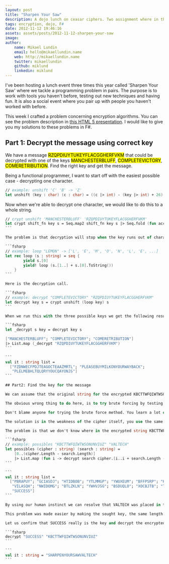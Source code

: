 ```yaml
---
layout: post
title: "Sharpen Your Saw"
description: A dojo lunch on ceasar ciphers. Two assignment where in the first you shall write a simple decrypt algorithm and in the second assignment you shall break the crypto with unknown key.
tags: encryption, dojo, F#
date: 2012-11-12 19:46:16
assets: assets/posts/2012-11-12-sharpen-your-saw
image: 
author:
    name: Mikael Lundin
    email: hello@mikaellundin.name
    web: http://mikaellundin.name
    twitter: mikaellundin
    github: miklund
    linkedin: miklund
---
```


I've been hosting a lunch event three times this year called 'Sharpen Your Saw' where we tackle a programming problem in pairs. The purpose is to work with tools you haven't before, testing out new techniques and having fun. It is also a social event where you pair up with people you haven't worked with before.

This week I crafted a problem concerning encryption algorithms. You can see the problem description in [this HTML 5 presentation](http://sys3.litemedia.se). I would like to give you my solutions to these problems in F#.

## Part 1: Decrypt the message using correct key

We have a message <mark>RZQPDIUYTUKEYFLACGGHERFVKM</mark> that could be decrypted with one of the keys <mark>MANCHESTERBLUFF</mark>, <mark>COMPLETEVICTORY</mark>, <mark>COMERETRIBUTION</mark>. Find the right key and get the message.

Being a functional programmer, I want to start off with the easiest possible case - decrypting one character.

```fsharp
// example: unshift 'C' 'B' -> 'Z'
let unshift (key : char) (c : char) = ((c |> int) - (key |> int) + 26) % 26 + 65 |> char
```

Now when we're able to decrypt one character, we would like to do this to a whole string.

````fsharp
// crypt unshift 'MANCHESTERBLUFF' 'RZQPDIUYTUKEYFLACGGHERFVKM'
let crypt shift_fn key s = Seq.map2 shift_fn key s |> Seq.fold (fun acc c -> acc + c.ToString()) System.String.Empty
```

The problem is that decryption will stop when the key runs out of characters. We need to make sure that the key will be repeating.

```fsharp
// example: loop "LEMON" -> ['L', 'E', 'M', 'O', 'N', 'L', 'E', ...]
let rec loop (s : string) = seq {
        yield s.[0]
        yield! loop (s.[1..] + s.[0].ToString())
    }
```

Here is the decryption call.

```fsharp
// example: decrypt "COMPLETEVICTORY" "RZQPDIUYTUKEYFLACGGHERFVKM"
let decrypt key s = crypt unshift (loop key) s
```

When we run this with the three possible keys we get the following result.

```fsharp
let _decrypt s key = decrypt key s

["MANCHESTERBLUFF"; "COMPLETEVICTORY"; "COMERETRIBUTION"]
|> List.map (_decrypt "RZQPDIUYTUKEYFLACGGHERFVKM")
```

```
val it : string list =
  ["FZDNWECFPDJTEAGOCTEAAZMRTL"; "PLEASEBUYMILKONYOURWAYBACK";
   "PLELMEBHLTQLQRYYOUCQAYONJS"]
```

## Part2: Find the key for the message

We can assume that the original string for the encrypted KBCTTWFQIWTWSONUNVIUZ contains the word VALTECH. Find the key that encrypted the string.

The obvious wrong thing to do here, is to try brute forcing by testing all possible combinations of A-Z until you find the key. So, I did this and hit a wall when I reached keys of 6 characters. That means 26 * 26 * 26 * 26 * 26 * 26 combinations, about 309 million; and that wouldn't even be enough to find this key.

Don't blame anyone for trying the brute force method. You learn a lot of things by doing it the wrong way.

The solution is in the weakness of the cipher itself, you use the same key to encrypt as decrypt. You have x, y and z of the equation and if you got y and z, you can easily get x (our key in this case).

The problem is that we don't know where in the encrypted string KBCTTWFQIWTWSONUNVIUZ the word VALTECH exists, so we have to solve the equation for every possible index in the encrypted string. It's only 15 places, a lot fewer than 309 million.

```fsharp
// example: possibles "KBCTTWFQIWTWSONUNVIUZ" "VALTECH"
let possibles (cipher : string) (search : string) = 
    [0..(cipher.Length - search.Length)] 
    |> List.map (fun i -> decrypt search cipher.[i..i + search.Length - 1])
```

```
val it : string list =
  ["PBRAPUY"; "GCIASDJ"; "HTIDBOB"; "YTLMMGP"; "YWUXEUM"; "BFFPSRP"; "KQXDPUL";
   "VILASQH"; "NWIDOMG"; "BTLZKLN"; "YWHVJSG"; "BSDUQLO"; "XOCBJTB"; "TNJURGN";
   "SUCCESS"]
```

By using our human instinct we can resolve that VALTECH was placed in the last index, and the key was incidently the same length (7) as the word we were looking for. The key is therefor SUCCESS. This would be hard for a machine to know, but easy for us humans.

This problem was made easier by making the sought key, the same length as the word we're looking for, and the whole string dividable by the length of both.

Let us confirm that SUCCESS really is the key and decrypt the encrypted string.

```fsharp
decrypt "SUCCESS" "KBCTTWFQIWTWSONUNVIUZ"
```

```
val it : string = "SHARPENYOURSAWVALTECH"
```
